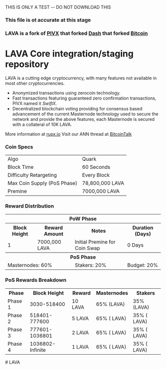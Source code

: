 THIS IS ONLY A TEST -- DO NOT DOWNLOAD THIS


















### This file is ot accurate at this stage
### LAVA is a fork of [PIVX](https://github.com/PIVX-Project/PIVX) that forked [Dash](https://github.com/dashpay/dash) that forked [Bitcoin](https://github.com/bitcoin/bitcoinp)


# LAVA Core integration/staging repository


LAVA is a cutting edge cryptocurrency, with many features not available in most other cryptocurrencies.
- Anonymized transactions using zerocoin technology.
- Fast transactions featuring guaranteed zero confirmation transactions, PIVX named it _SwiftX_.
- Decentralized blockchain voting providing for consensus based advancement of the current Masternode
  technology used to secure the network and provide the above features, each Masternode is secured
  with a collateral of 10K LAVA.

More information at [rupx.io](https://www.rupx.io) Visit our ANN thread at [BitcoinTalk](http://www.bitcointalk.org/index.php)


### Coin Specs
<table>
<tr><td>Algo</td><td>Quark</td></tr>
<tr><td>Block Time</td><td>60 Seconds</td></tr>
<tr><td>Difficulty Retargeting</td><td>Every Block</td></tr>
<tr><td>Max Coin Supply (PoS Phase)</td><td>78,800,000 LAVA</td></tr>
<tr><td>Premine</td><td>7000,000 LAVA</td></tr>
</table>


### Reward Distribution

<table>
<th colspan=4>PoW Phase</th>
<tr><th>Block Height</th><th>Reward Amount</th><th>Notes</th><th>Duration (Days)</th></tr>
<tr><td>1</td><td>7000,000 LAVA</td><td>Initial Premine for Coin Swap</td><td>0 Days</td></tr>
<tr><th colspan=4>PoS Phase</th></tr>
<td colspan=2>Masternodes: 60%</td><td>Stakers: 20%</td><td>Budget: 20%</td></tr>
</table>


### PoS Rewards Breakdown

<table>
<th>Phase</th><th>Block Height</th><th>Reward</th><th>Masternodes</th><th>Stakers</th>
<tr><td>Phase 1</td><td>3030-518400</td><td>10 LAVA</td><td>65% (LAVA)</td><td>35% (LAVA)</td></tr>
<tr><td>Phase 2</td><td>518401-777600</td><td>5 LAVA</td><td>65% ( LAVA)</td><td>35% ( LAVA)</td></tr>
<tr><td>Phase 3</td><td>777601-1036801</td><td>2 LAVA</td><td>65% ( LAVA)</td><td>35% ( LAVA)</td></tr>
<tr><td>Phase 4</td><td>1036802-Infinite</td><td>1 LAVA</td><td>65% ( LAVA)</td><td>35% ( LAVA)</td></tr>
</table>
# LAVA
